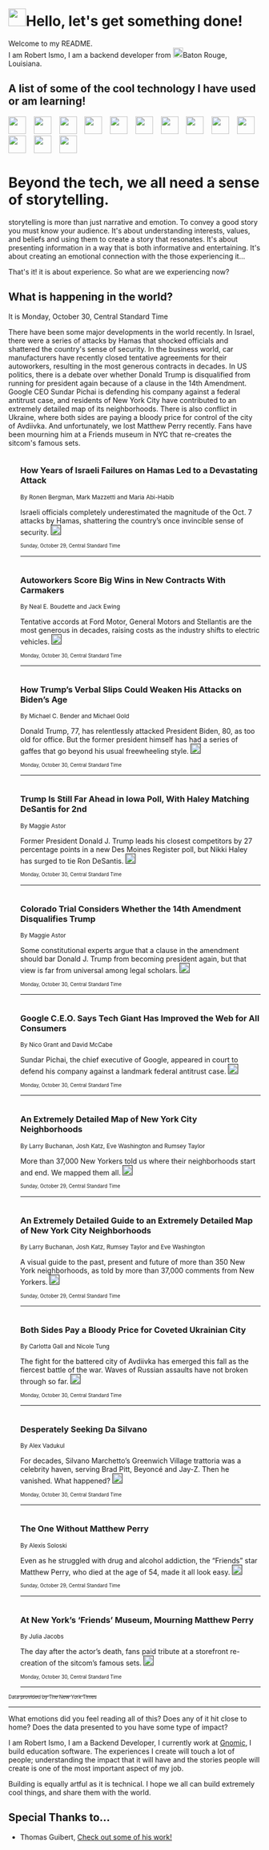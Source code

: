 <h1><img src="https://emojis.slackmojis.com/emojis/images/1643514375/3493/hot-coffee.gif?1643514375" width="35"/>Hello, let's get something done!</h1>

<p>Welcome to my README.<br/>
I am Robert Ismo, I am a backend developer from <img src="https://emojis.slackmojis.com/emojis/images/1638395689/50435/moulin_rouge.png?1638395689" width="20"/>Baton Rouge, Louisiana.</p>
<h2>A list of some of the cool technology I have used or am learning!</h2>
<p>
<img src="https://emojis.slackmojis.com/emojis/images/1643516091/21142/meow_bongotap.gif?1643516091" width="35" alt="">
<img src="https://img.shields.io/badge/Favorite%20Frontend%20Framework-SvelteKit-f83903" alt="">
<img src="https://img.shields.io/badge/Second%20Favorite-Vue-40b581" alt="">
<img src="https://img.shields.io/badge/Most%20Used%20Runtime-Nodejs-78b061" alt="">
<img src="https://emojis.slackmojis.com/emojis/images/1643517416/34482/fire.gif?1643517416" width="35" alt="">
<img src="https://img.shields.io/badge/Javascript%20But%20Better-Typescript-0078ca" alt="">
<img src="https://img.shields.io/badge/Favorite%20Language-Elixir-3e244d" alt="">
<img src="https://img.shields.io/badge/Containerize%20Everything-Docker-6ac9ef" alt="">
<img src="https://emojis.slackmojis.com/emojis/images/1643514596/5999/meow_party.gif?1643514596" width="35" alt="">
<img src="https://img.shields.io/badge/API%20Love%20Language-Graphql-de32a5" alt="">
<img src="https://img.shields.io/badge/Our%20Favorite%20Version%20Controller-Git-e94f33" alt="">
<img src="https://img.shields.io/badge/Favorite%20Database-Redis-d42d1d" alt="">
<img src="https://emojis.slackmojis.com/emojis/images/1643514559/5584/deployparrot.gif?1643514559" width="35" alt="">
<img src="https://img.shields.io/badge/Container%20Interstate-RabbitMQ-f66200" alt="">
<img src="https://img.shields.io/badge/Gotta%20Learn-Kubernetes-316adf" alt="">
<img src="https://img.shields.io/badge/Really%20Mature%20Now-WASM-654fef" alt="">
<img src="https://emojis.slackmojis.com/emojis/images/1666642497/61942/dance_vibe.gif?1666642497" width="35" alt="">
<img src="https://img.shields.io/badge/For%20My%20M1-ARM64-657d96" alt="">
<img src="https://img.shields.io/badge/Loving%20This%20So%20Much-TailwindCSS-17bcb5" alt="">
<img src="https://img.shields.io/badge/Cool%20Build%20Tool-Vite-f9cb24" alt="">
<img src="https://emojis.slackmojis.com/emojis/images/1669231376/62819/working-on-it.gif?1669231376" width="35" alt="">
<img src="https://img.shields.io/badge/Fun%20and%20Easy%20Database-MongoDB-5f8c49" alt="">
<img src="https://img.shields.io/badge/JS%20Life%20Support-NPM-c73737" alt="">
<img src="https://img.shields.io/badge/I%20Liked%20It-DynamoDB-0073b9" alt="">
<img src="https://emojis.slackmojis.com/emojis/images/1643514045/46/question.gif?1643514045" width="35" alt="">
<img src="https://img.shields.io/badge/cool-React-60d6f9" alt="">
<img src="https://img.shields.io/badge/Future%20Big%20Project-Lambda-f37e00" alt="">
<img src="https://img.shields.io/badge/NPM%20But%20Better-PNPM-f1aa07" alt="">
<img src="https://emojis.slackmojis.com/emojis/images/1643514943/9662/fbwow.gif?1643514943" width="35" alt="">
<img src="https://img.shields.io/badge/First%20Language-C-662079" alt="">
<img src="https://img.shields.io/badge/Where%20I%20Deploy%20Frontend-Vercel-000000" alt="">
<img src="https://img.shields.io/badge/Who%20Does%20not%20Want%20an%20App-Swift-f9492a" alt="">
<img src="https://emojis.slackmojis.com/emojis/images/1643514058/151/javascript.png?1643514058" width="35" alt="">
<img src="https://img.shields.io/badge/cool-Python-fbd542" alt="">
<img src="https://img.shields.io/badge/Favorite%20Something-Stripe-656cdc" alt="">
<img src="https://img.shields.io/badge/Of%20Course-HTML5-ed6327" alt="">
<img src="https://emojis.slackmojis.com/emojis/images/1660415405/60731/bomb.gif?1660415405" width="35" alt="">
<img src="https://img.shields.io/badge/hate-CSS-2964ec" alt="">
<img src="https://img.shields.io/badge/Learning-CircleCI-141215" alt="">
<img src="https://img.shields.io/badge/Learning-Rust-fbbb3b" alt="">
<img src="https://emojis.slackmojis.com/emojis/images/1660415397/60712/writing-hand.gif?1660415397" width="35" alt="">
<img src="https://img.shields.io/badge/Dev%20Browser%20of%20Choice-Firefox-cc4e26" alt="">
<img src="https://img.shields.io/badge/Recoverying%20From%20Windows-UNIX-1781e3" alt="">
<img src="https://img.shields.io/badge/LOVE-LogSeq-90c1c2" alt="">
<img src="https://emojis.slackmojis.com/emojis/images/1643514066/223/kirby.gif?1643514066" width="35" alt="">
<img src="https://img.shields.io/badge/Daily%20Driver-MacOS-e6e6e8" alt="">
<img src="https://img.shields.io/badge/Git%20Server-Github-000000" alt="">
<img src="https://img.shields.io/badge/enjoyable-EC2-f17428" alt="">
<img src="https://emojis.slackmojis.com/emojis/images/1643514239/2069/excited.gif?1643514239" width="35" alt="">
</p>
<h1>Beyond the tech, we all need a sense of storytelling.</h1>
<p>storytelling is more than just narrative and emotion. To convey a good story you must know your audience. It's about understanding interests, values, and beliefs and using them to create a story that resonates. It's about presenting information in a way that is both informative and entertaining. It's about creating an emotional connection with the those experiencing it...</p>
<p>That's it! it is about experience. So what are we experiencing now?</p>
<h2>What is happening in the world?</h2>
<p>It is Monday, October 30, Central Standard Time</p>
<p>
There have been some major developments in the world recently. In Israel, there were a series of attacks by Hamas that shocked officials and shattered the country&#39;s sense of security. In the business world, car manufacturers have recently closed tentative agreements for their autoworkers, resulting in the most generous contracts in decades. In US politics, there is a debate over whether Donald Trump is disqualified from running for president again because of a clause in the 14th Amendment. Google CEO Sundar Pichai is defending his company against a federal antitrust case, and residents of New York City have contributed to an extremely detailed map of its neighborhoods. There is also conflict in Ukraine, where both sides are paying a bloody price for control of the city of Avdiivka. And unfortunately, we lost Matthew Perry recently. Fans have been mourning him at a Friends museum in NYC that re-creates the sitcom&#39;s famous sets. </p>
<ol>
<img src="https://img.shields.io/badge/-world-blue" alt="">
<h3>How Years of Israeli Failures on Hamas Led to a Devastating Attack</h3>
<sub>By Ronen Bergman, Mark Mazzetti and Maria Abi-Habib</sub>
<p>Israeli officials completely underestimated the magnitude of the Oct. 7 attacks by Hamas, shattering the country’s once invincible sense of security.  <a href=""><img src="https://developer.nytimes.com/files/poweredby_nytimes_30b.png?v=1583354208352" height="20"></a></p>
<sub><sub>Sunday, October 29, Central Standard Time</sub></sub>
<hr/>
<img src="https://img.shields.io/badge/-business-blue" alt="">
<h3>Autoworkers Score Big Wins in New Contracts With Carmakers</h3>
<sub>By Neal E. Boudette and Jack Ewing</sub>
<p>Tentative accords at Ford Motor, General Motors and Stellantis are the most generous in decades, raising costs as the industry shifts to electric vehicles.  <a href=""><img src="https://developer.nytimes.com/files/poweredby_nytimes_30b.png?v=1583354208352" height="20"></a></p>
<sub><sub>Monday, October 30, Central Standard Time</sub></sub>
<hr/>
<img src="https://img.shields.io/badge/-us-blue" alt="">
<h3>How Trump’s Verbal Slips Could Weaken His Attacks on Biden’s Age</h3>
<sub>By Michael C. Bender and Michael Gold</sub>
<p>Donald Trump, 77, has relentlessly attacked President Biden, 80, as too old for office. But the former president himself has had a series of gaffes that go beyond his usual freewheeling style.  <a href=""><img src="https://developer.nytimes.com/files/poweredby_nytimes_30b.png?v=1583354208352" height="20"></a></p>
<sub><sub>Monday, October 30, Central Standard Time</sub></sub>
<hr/>
<img src="https://img.shields.io/badge/-us-blue" alt="">
<h3>Trump Is Still Far Ahead in Iowa Poll, With Haley Matching DeSantis for 2nd</h3>
<sub>By Maggie Astor</sub>
<p>Former President Donald J. Trump leads his closest competitors by 27 percentage points in a new Des Moines Register poll, but Nikki Haley has surged to tie Ron DeSantis.  <a href=""><img src="https://developer.nytimes.com/files/poweredby_nytimes_30b.png?v=1583354208352" height="20"></a></p>
<sub><sub>Monday, October 30, Central Standard Time</sub></sub>
<hr/>
<img src="https://img.shields.io/badge/-us-blue" alt="">
<h3>Colorado Trial Considers Whether the 14th Amendment Disqualifies Trump</h3>
<sub>By Maggie Astor</sub>
<p>Some constitutional experts argue that a clause in the amendment should bar Donald J. Trump from becoming president again, but that view is far from universal among legal scholars.  <a href=""><img src="https://developer.nytimes.com/files/poweredby_nytimes_30b.png?v=1583354208352" height="20"></a></p>
<sub><sub>Monday, October 30, Central Standard Time</sub></sub>
<hr/>
<img src="https://img.shields.io/badge/-technology-blue" alt="">
<h3>Google C.E.O. Says Tech Giant Has Improved the Web for All Consumers</h3>
<sub>By Nico Grant and David McCabe</sub>
<p>Sundar Pichai, the chief executive of Google, appeared in court to defend his company against a landmark federal antitrust case.  <a href=""><img src="https://developer.nytimes.com/files/poweredby_nytimes_30b.png?v=1583354208352" height="20"></a></p>
<sub><sub>Monday, October 30, Central Standard Time</sub></sub>
<hr/>
<img src="https://img.shields.io/badge/-upshot-blue" alt="">
<h3>An Extremely Detailed Map of New York City Neighborhoods</h3>
<sub>By Larry Buchanan, Josh Katz, Eve Washington and Rumsey Taylor</sub>
<p>More than 37,000 New Yorkers told us where their neighborhoods start and end. We mapped them all.  <a href=""><img src="https://developer.nytimes.com/files/poweredby_nytimes_30b.png?v=1583354208352" height="20"></a></p>
<sub><sub>Sunday, October 29, Central Standard Time</sub></sub>
<hr/>
<img src="https://img.shields.io/badge/-upshot-blue" alt="">
<h3>An Extremely Detailed Guide to an Extremely Detailed Map of New York City Neighborhoods</h3>
<sub>By Larry Buchanan, Josh Katz, Rumsey Taylor and Eve Washington</sub>
<p>A visual guide to the past, present and future of more than 350 New York neighborhoods, as told by more than 37,000 comments from New Yorkers.  <a href=""><img src="https://developer.nytimes.com/files/poweredby_nytimes_30b.png?v=1583354208352" height="20"></a></p>
<sub><sub>Sunday, October 29, Central Standard Time</sub></sub>
<hr/>
<img src="https://img.shields.io/badge/-world-blue" alt="">
<h3>Both Sides Pay a Bloody Price for Coveted Ukrainian City</h3>
<sub>By Carlotta Gall and Nicole Tung</sub>
<p>The fight for the battered city of Avdiivka has emerged this fall as the fiercest battle of the war. Waves of Russian assaults have not broken through so far.  <a href=""><img src="https://developer.nytimes.com/files/poweredby_nytimes_30b.png?v=1583354208352" height="20"></a></p>
<sub><sub>Monday, October 30, Central Standard Time</sub></sub>
<hr/>
<img src="https://img.shields.io/badge/-style-blue" alt="">
<h3>Desperately Seeking Da Silvano</h3>
<sub>By Alex Vadukul</sub>
<p>For decades, Silvano Marchetto’s Greenwich Village trattoria was a celebrity haven, serving Brad Pitt, Beyoncé and Jay-Z. Then he vanished. What happened?  <a href=""><img src="https://developer.nytimes.com/files/poweredby_nytimes_30b.png?v=1583354208352" height="20"></a></p>
<sub><sub>Monday, October 30, Central Standard Time</sub></sub>
<hr/>
<img src="https://img.shields.io/badge/-arts-blue" alt="">
<h3>The One Without Matthew Perry</h3>
<sub>By Alexis Soloski</sub>
<p>Even as he struggled with drug and alcohol addiction, the “Friends” star Matthew Perry, who died at the age of 54, made it all look easy.  <a href=""><img src="https://developer.nytimes.com/files/poweredby_nytimes_30b.png?v=1583354208352" height="20"></a></p>
<sub><sub>Sunday, October 29, Central Standard Time</sub></sub>
<hr/>
<img src="https://img.shields.io/badge/-arts-blue" alt="">
<h3>At New York’s ‘Friends’ Museum, Mourning Matthew Perry</h3>
<sub>By Julia Jacobs</sub>
<p>The day after the actor’s death, fans paid tribute at a storefront re-creation of the sitcom’s famous sets.  <a href=""><img src="https://developer.nytimes.com/files/poweredby_nytimes_30b.png?v=1583354208352" height="20"></a></p>
<sub><sub>Monday, October 30, Central Standard Time</sub></sub>
<hr/>
</ol>
<a href="https://developer.nytimes.com"><sub><sub>Data provided by The New York Times</sub></sub></a>
<hr/>
<p>What emotions did you feel reading all of this? Does any of it hit close to home? Does the data presented to you have some type of impact?</p>
<p>I am Robert Ismo, I am a Backend Developer, I currently work at <a href="https://gnomic.education/">Gnomic</a>, I build education software. The experiences I create will touch a lot of people; understanding the impact that it will have and the stories people will create is one of the most important aspect of my job.</p>
<p>Building is equally artful as it is technical. I hope we all can build extremely cool things, and share them with the world.</p>
<h2>Special Thanks to...</h2>
<ul>
<li>Thomas Guibert, <a href="https://github.com/thmsgbrt/thmsgbrt">Check out some of his work!</a></li>
</ul>